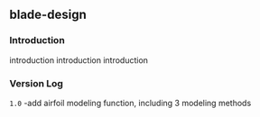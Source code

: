 ## blade-design

### Introduction
introduction introduction introduction

### Version Log
`1.0`
-add airfoil modeling function, including 3 modeling methods



